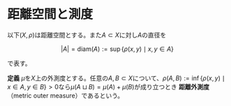 
# 距離空間と測度

以下$(X, \rho)$は距離空間とする。また$A\subset X$に対し$A$の直径を

$$
\vert A \vert=\textrm{diam}(A):=\sup\lbrace \rho (x, y)\mid x, y\in A \rbrace
$$

で表す。

__定義__ $\mu$を$X$上の外測度とする。任意の$A, B\subset X$について、$\rho (A, B):=\inf\lbrace \rho (x, y)\mid x\in A, y\in B \rbrace\gt 0$なら$\mu (A\sqcup B)=\mu (A)+\mu (B)$が成り立つとき **距離外測度** （metric outer measure）であるという。

<!--
\begin{Prop}
距離外測度$\mu$は以下の性質を満たす。
\begin{itemize}
\item[\textup{(1)}] $A_{n}\nearrow A$が$\rho (A_{n}, A\backslash A_{n+1})>0$を満たすとき$\mu (A)=\sup\mu (A_{n})$が成り立つ。
\item[\textup{(2)}] ボレル集合は$\mu$-可測である。即ち$\sigma[\mathcal{O}_{\rho}]\subset\mathcal{M}_{\mu}$が成り立つ。
\end{itemize}
\end{Prop}
\begin{Proof}
(1)　$B_{1}:=A_{1}, B_{m}:=A_{m}\backslash A_{m-1}$と置くと$A_{n}=\bigsqcup_{m=1}^{n}B_{m}, A=\bigsqcup B_{m}$が成り立つ。
ここで$\mu$は外測度だから、単調性及び可算劣加法性より
\[ \sum_{m=1}^{n}\mu (B_{m})=\mu (A_{n})\le\mu (A)\le\sum\mu (B_{m}) \]
が成り立つ。このとき左辺の上限を取れば$\sup\mu (A_{n})=\mu (A)$を得る。

　(2)　$F\subset X$を閉集合とする。$n\in\mathbb{N}$に対して
\[ U_{n}:=\left\{x\in X\backslash F\mid \rho (x, F)>\frac{1}{n}\right\} \]
と定めると$U_{n}\nearrow X\backslash F$となる。任意の$E\subset X$に対して$\rho (E\cap U_{n}, E\cap F)>0$を満たす。
$\mu$は距離外測度だから
\[ \mu (E\cap U_{n})+\mu (E\cap F)=\mu ((E\cap U_{n})\sqcup (E\cap F))\le\mu(E) \]
が成り立つが、$E\cap U_{n}\nearrow E\backslash F$は(1)の条件を満たしているので
\[ \mu (E\backslash F)+\mu (E\cap F)\le\mu (E) \]
を得る。即ち$F$は$\mu$-可測となる。$\mu$-可測集合全体は$\sigma$-加法族なので、$\sigma[\mathcal{O}_{\rho}]\subset\mathcal{M}_{\mu}$が従う。
\end{Proof}

　距離外測度は以下のようにして構成できる。$\mathscr{E}\subset 2^{X}$は空集合を含むとする。$\delta>0$とする。
以下の文脈において$\mathscr{C}\subset\mathscr{E}$が$A\subset X$の$\mathscr{E}$による$\delta$-被覆であるとは、
$\mathscr{C}$が高々可算集合かつ$A\subset\bigcup_{C\in\mathscr{C}}C$であり、また任意の$C\in\mathscr{C}$に対して
$|C|\le\delta$を満たすことを意味するものとする。

集合関数$\tau:\mathscr{E}\rightarrow [0, \infty]$は$\tau (\emptyset)=0$を満たすとする。$\delta>0$及び$A\subset X$に対し、
\[ \mu_{\delta}(A):=\inf\left\{\sum_{C\in\mathscr{C}}\tau (C)\mid
\mathscr{C}\subset\mathscr{E}\textup{は$A$の$\delta$-被覆}\right\} \]
と定める。そして$\mu (A):=\sup_{\delta}\mu_{\delta}(A)$と置く。

\begin{Prop}
$\mu$は距離外測度となる。
\end{Prop}
\begin{Proof}
$\delta$-被覆はつまり直径が$\delta$以下の集合全体による被覆だから、$\mu_{\delta}$は外測度になる。
従って$A, B\subset X, A\subset B, \{A_{n}\}\subset 2^{X}$に対して
\[ \mu_{\delta}(\emptyset)=0, \mu_{\delta}(A)\le\mu_{\delta}(B),
\mu_{\delta}\left(\bigcup A_{n}\right)\le\sum\mu_{\delta}(A_{n}) \]
が成り立つ。$\delta$の上限を取れば、$\mu$は外測度になる。

　$A, B\subset X$は$\rho (A, B)>0$を満たすとする。このとき
\[ \delta:=\frac{\rho (A, B)}{3} \]
とすると、$A\sqcup B$の$\delta$-被覆$\mathscr{C}$に対して$A, B$の部分$\delta$-被覆$\mathscr{C}_{A}, \mathscr{C}_{B}$を互いに素に取れる。このとき
\[ \mu_{\delta}(A)+\mu_{\delta}(B)\le\sum_{C\in\mathscr{C}_{A}}\tau (C)+\sum_{C\in\mathscr{C}_{B}}\tau (C)
\le\sum_{C\in\mathscr{C}}\tau (C) \]
が成り立つ。従って右辺の下限を取れば
\[ \mu_{\delta}(A)+\mu_{\delta}(B)\le\mu_{\delta}(A\sqcup B)\le\mu (A\sqcup B) \]
を得る。左辺の上限を取れば$\mu (A)+\mu (B)\le\mu (A\sqcup B)$が従う。逆は明らか。
\end{Proof}

\begin{Def}
特に$\alpha\ge 0$に対して$\mathscr{E}=2^{X}, \tau (A):=|A|^{\alpha}$としたとき
$\mu_{\delta}, \mu$をそれぞれ$\mathcal{H}_{\delta}^{\alpha}, \mathcal{H}^{\alpha}$と書く。
$\mathcal{H}^{\alpha}$により生成される測度を$\alpha$-次元ハウスドルフ測度\textup{($\alpha$-dimensional Hausdorff measure)}と呼ぶ。
\end{Def}

\begin{Rem}
$\alpha\ge 0, \delta>0$及び$A\subset X$に対し
\[ P_{\delta}^{\alpha}(A):=\sup\left\{\sum |B_{n}|^{\alpha}\mid
B_{n}=B(x_{n}; r_{n}), x_{n}\in A, r_{n}\le\delta, B_{i}\cap B_{j}=\emptyset\right\} \]
と定める。つまり$A$の点を中心とする半径$\delta$以下の互いに素な閉球全体を考え、その直径の$\alpha$乗の和の上限を取る。
このとき集合関数$P_{0}^{\alpha}:2^{X}\rightarrow [0, \infty]$を$A\subset X$に対し
\[ P_{0}^{\alpha}(A):=\inf_{\delta}P_{\delta}^{\alpha}(A) \]
と定め、この関数により生成される外測度
\[ P^{\alpha}(A):=\inf\left\{\sum_{C\in\mathscr{C}} P_{0}^{\alpha}(C)\mid
\mathscr{C}\subset 2^{X}\textup{は$A$の被覆}\right\} \]
を$\alpha$-次元パッキング測度\textup{($\alpha$-dimensional packing measure)}と呼ぶ。
\end{Rem}

-->